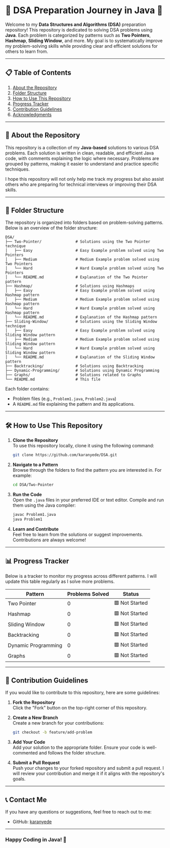 # 🚀 DSA Preparation Journey in Java 🚀 

Welcome to my **Data Structures and Algorithms (DSA)** preparation repository! This repository is dedicated to solving DSA problems using **Java**. Each problem is categorized by patterns such as **Two Pointers**, **Hashmap**, **Sliding Window**, and more. My goal is to systematically improve my problem-solving skills while providing clear and efficient solutions for others to learn from.

---

## 📋 Table of Contents

1. [About the Repository](#about-the-repository)
2. [Folder Structure](#folder-structure)
3. [How to Use This Repository](#how-to-use-this-repository)
4. [Progress Tracker](#progress-tracker)
5. [Contribution Guidelines](#contribution-guidelines)
6. [Acknowledgments](#acknowledgments)

---

## 🌟 About the Repository

This repository is a collection of my **Java-based** solutions to various DSA problems. Each solution is written in clean, readable, and efficient Java code, with comments explaining the logic where necessary. Problems are grouped by patterns, making it easier to understand and practice specific techniques.

I hope this repository will not only help me track my progress but also assist others who are preparing for technical interviews or improving their DSA skills.

---

## 📂 Folder Structure

The repository is organized into folders based on problem-solving patterns. Below is an overview of the folder structure:

```
DSA/
├── Two-Pointer/               # Solutions using the Two Pointer technique
│   ├── Easy                   # Easy Example problem solved using Two Pointers
│   ├── Medium                 # Medium Example problem solved using Two Pointers
│   └── Hard                   # Hard Example problem solved using Two Pointers
│   └── README.md              # Explanation of the Two Pointer pattern
├── Hashmap/                   # Solutions using Hashmaps
│   ├── Easy                   # Easy Example problem solved using Hashmap pattern
│   ├── Medium                 # Medium Example problem solved using Hashmap pattern
│   └── Hard                   # Hard Example problem solved using Hashmap pattern
│   └── README.md              # Explanation of the Hashmap pattern
├── Sliding-Window/            # Solutions using the Sliding Window technique
│   ├── Easy                   # Easy Example problem solved using Sliding Window pattern
│   ├── Medium                 # Medium Example problem solved using Sliding Window pattern
│   └── Hard                   # Hard Example problem solved using Sliding Window pattern
│   └── README.md              # Explanation of the Sliding Window pattern
├── Backtracking/              # Solutions using Backtracking
├── Dynamic-Programming/       # Solutions using Dynamic Programming
├── Graphs/                    # Solutions related to Graphs
└── README.md                  # This file
```

Each folder contains:
- Problem files (e.g., `Problem1.java`, `Problem2.java`)
- A `README.md` file explaining the pattern and its applications.

---

## 🛠️ How to Use This Repository

1. **Clone the Repository**  
   To use this repository locally, clone it using the following command:
   ```bash
   git clone https://github.com/karanyede/DSA.git
   ```

2. **Navigate to a Pattern**  
   Browse through the folders to find the pattern you are interested in. For example:
   ```bash
   cd DSA/Two-Pointer
   ```

3. **Run the Code**  
   Open the `.java` files in your preferred IDE or text editor. Compile and run them using the Java compiler:
   ```bash
   javac Problem1.java
   java Problem1
   ```

4. **Learn and Contribute**  
   Feel free to learn from the solutions or suggest improvements. Contributions are always welcome!

---

## 📊 Progress Tracker

Below is a tracker to monitor my progress across different patterns. I will update this table regularly as I solve more problems.

| Pattern               | Problems Solved | Status       |
|-----------------------|-----------------|--------------|
| Two Pointer           | 0               | 🟥 Not Started |
| Hashmap               | 0               | 🟥 Not Started |
| Sliding Window        | 0               | 🟥 Not Started |
| Backtracking          | 0               | 🟥 Not Started |
| Dynamic Programming   | 0               | 🟥 Not Started |
| Graphs                | 0               | 🟥 Not Started |

---

## 🤝 Contribution Guidelines

If you would like to contribute to this repository, here are some guidelines:

1. **Fork the Repository**  
   Click the "Fork" button on the top-right corner of this repository.

2. **Create a New Branch**  
   Create a new branch for your contributions:
   ```bash
   git checkout -b feature/add-problem
   ```

3. **Add Your Code**  
   Add your solution to the appropriate folder. Ensure your code is well-commented and follows the folder structure.

4. **Submit a Pull Request**  
   Push your changes to your forked repository and submit a pull request. I will review your contribution and merge it if it aligns with the repository's goals.

---


## 📞 Contact Me

If you have any questions or suggestions, feel free to reach out to me:

- GitHub: [karanyede](https://github.com/karanyede)

---

### Happy Coding in Java! 🚀
